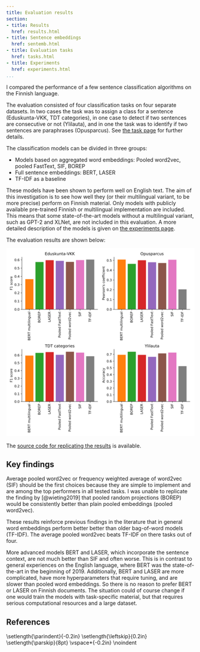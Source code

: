 ```yaml
---
title: Evaluation results
section:
- title: Results
  href: results.html
- title: Sentence embeddings
  href: sentemb.html
- title: Evaluation tasks
  href: tasks.html
- title: Experiments
  href: experiments.html
...
```


I compared the performance of a few sentence classification algorithms
on the Finnish language.

The evaluation consisted of four classification tasks on four separate
datasets. In two cases the task was to assign a class for a sentence
(Eduskunta-VKK, TDT categories), in one case to detect if two
sentences are consecutive or not (Ylilauta), and in one the task was
to identify if two sentences are paraphrases (Opusparcus). See [the
task page](tasks.html) for further details.

The classification models can be divided in three groups:

* Models based on aggregated word embeddings: Pooled word2vec, pooled FastText, SIF, BOREP
* Full sentence embeddings: BERT, LASER
* TF-IDF as a baseline

These models have been shown to perform well on English text. The aim
of this investigation is to see how well they (or their multilingual
variant, to be more precise) perform on Finnish material. Only models
with publicly available pre-trained Finnish or multilingual
implementation are included. This means that some state-of-the-art
models without a multilingual variant, such as GPT-2 and XLNet, are
not included in this evaluation. A more detailed description of the
models is given on [the experiments page](experiments.html).

The evaluation results are shown below:

![Model performances on the evaluation tasks](images/scores.svg)

The [source code for replicating the
results](https://github.com/aajanki/fi-sentence-embeddings-eval) is
available.

## Key findings

Average pooled word2vec or frequency weighted average of word2vec
(SIF) should be the first choices because they are simple to implement
and are among the top performers in all tested tasks. I was unable to
replicate the finding by [@wieting2019] that pooled random projections
(BOREP) would be consistently better than plain pooled embeddings
(pooled word2vec).

These results reinforce previous findings in the literature that in
general word embeddings perform better better than older bag-of-word
models (TF-IDF). The average pooled word2vec beats TF-IDF on there
tasks out of four.

More advanced models BERT and LASER, which incorporate the sentence
context, are not much better than SIF and often worse. This is in
contrast to general experiences on the English language, where BERT
was the state-of-the-art in the beginning of 2019. Additionally, BERT
and LASER are more complicated, have more hyperparameters that require
tuning, and are slower than pooled word embeddings. So there is no
reason to prefer BERT or LASER on Finnish documents. The situation
could of course change if one would train the models with
task-specific material, but that requires serious computational
resources and a large dataset.

## References
\setlength{\parindent}{-0.2in}
\setlength{\leftskip}{0.2in}
\setlength{\parskip}{8pt}
\vspace*{-0.2in}
\noindent
